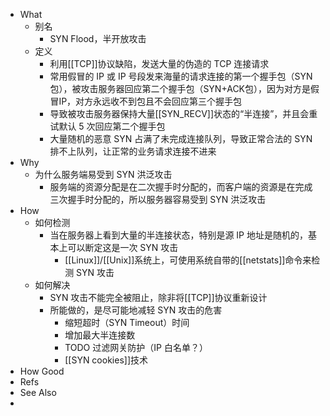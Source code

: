 - What
	- 别名
		- SYN Flood，半开放攻击
	- 定义
		- 利用[[TCP]]协议缺陷，发送大量的伪造的 TCP 连接请求
		- 常用假冒的 IP 或 IP 号段发来海量的请求连接的第一个握手包（SYN包），被攻击服务器回应第二个握手包（SYN+ACK包），因为对方是假冒IP，对方永远收不到包且不会回应第三个握手包
		- 导致被攻击服务器保持大量[[SYN_RECV]]状态的“半连接”，并且会重试默认 5 次回应第二个握手包
		- 大量随机的恶意 SYN 占满了未完成连接队列，导致正常合法的 SYN 排不上队列，让正常的业务请求连接不进来
- Why
	- 为什么服务端易受到 SYN 洪泛攻击
		- 服务端的资源分配是在二次握手时分配的，而客户端的资源是在完成三次握手时分配的，所以服务器容易受到 SYN 洪泛攻击
- How
	- 如何检测
		- 当在服务器上看到大量的半连接状态，特别是源 IP 地址是随机的，基本上可以断定这是一次 SYN 攻击
			- [[Linux]]/[[Unix]]系统上，可使用系统自带的[[netstats]]命令来检测 SYN 攻击
	- 如何解决
		- SYN 攻击不能完全被阻止，除非将[[TCP]]协议重新设计
		- 所能做的，是尽可能地减轻 SYN 攻击的危害
			- 缩短超时（SYN Timeout）时间
			- 增加最大半连接数
			- TODO 过滤网关防护（IP 白名单？）
			- [[SYN cookies]]技术
- How Good
- Refs
- See Also
-